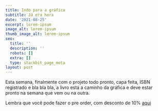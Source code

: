 ```yaml
---
title: Indo para a gráfica
subtitle: Já era hora
date: '2021-08-25'
excerpt: lorem-ipsum
image_alt: lorem-ipsum
thumb_image_alt: lorem-ipsum
seo:
  title: ''
  description: ''
  robots: []
  extra: []
  type: stackbit_page_meta
layout: post
---
```

Esta semana, finalmente com o projeto todo pronto, capa feita, ISBN registrado e bla bla bla, a livro está a caminho da gráfica e deve estar pronto na semana que vem ou na outra.

Lembra que você pode fazer o pre order, com desconto de 10% [aqui](http://example.com/pre-order)
